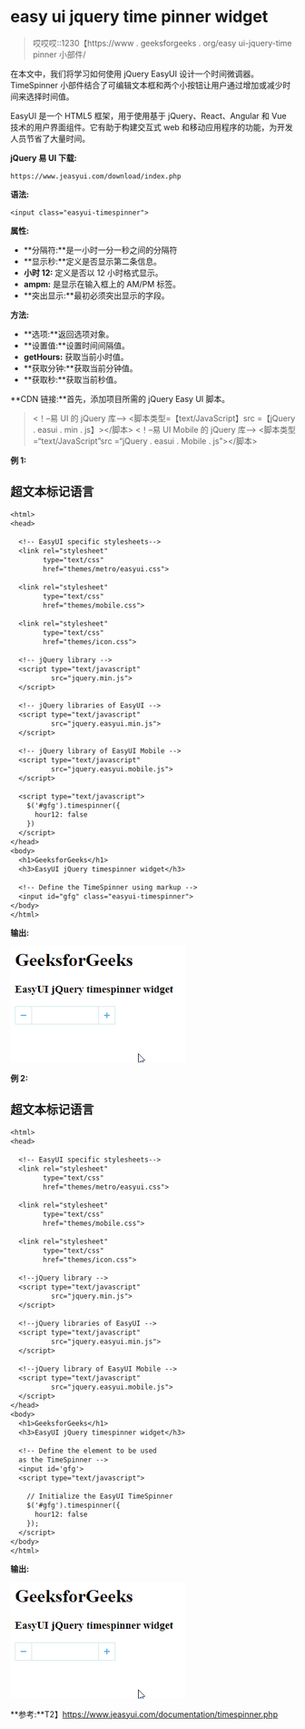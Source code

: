 # easy ui jquery time pinner widget

> 哎哎哎::1230【https://www . geeksforgeeks . org/easy ui-jquery-time pinner 小部件/

在本文中，我们将学习如何使用 jQuery EasyUI 设计一个时间微调器。TimeSpinner 小部件结合了可编辑文本框和两个小按钮让用户通过增加或减少时间来选择时间值。

EasyUI 是一个 HTML5 框架，用于使用基于 jQuery、React、Angular 和 Vue 技术的用户界面组件。它有助于构建交互式 web 和移动应用程序的功能，为开发人员节省了大量时间。

**jQuery 易 UI 下载:**

```
https://www.jeasyui.com/download/index.php
```

**语法:**

```
<input class="easyui-timespinner">
```

**属性:**

*   **分隔符:**是一小时一分一秒之间的分隔符
*   **显示秒:**定义是否显示第二条信息。
*   **小时 12:** 定义是否以 12 小时格式显示。
*   **ampm:** 是显示在输入框上的 AM/PM 标签。
*   **突出显示:**最初必须突出显示的字段。

**方法:**

*   **选项:**返回选项对象。
*   **设置值:**设置时间间隔值。
*   **getHours:** 获取当前小时值。
*   **获取分钟:**获取当前分钟值。
*   **获取秒:**获取当前秒值。

**CDN 链接:**首先，添加项目所需的 jQuery Easy UI 脚本。

> <！–易 UI 的 jQuery 库–>
> <脚本类型=【text/JavaScript】src =【jQuery . easui . min . js】></脚本>
> <！–易 UI Mobile 的 jQuery 库–>
> <脚本类型=“text/JavaScript”src =“jQuery . easui . Mobile . js”></脚本>

**例 1:**

## 超文本标记语言

```
<html>
<head>

  <!-- EasyUI specific stylesheets-->
  <link rel="stylesheet"
        type="text/css"
        href="themes/metro/easyui.css">

  <link rel="stylesheet" 
        type="text/css" 
        href="themes/mobile.css">

  <link rel="stylesheet" 
        type="text/css"
        href="themes/icon.css">

  <!-- jQuery library -->
  <script type="text/javascript" 
          src="jquery.min.js">
  </script>

  <!-- jQuery libraries of EasyUI -->
  <script type="text/javascript"
          src="jquery.easyui.min.js">
  </script>

  <!-- jQuery library of EasyUI Mobile -->
  <script type="text/javascript"
          src="jquery.easyui.mobile.js">
  </script>

  <script type="text/javascript">
    $('#gfg').timespinner({
      hour12: false
    })
  </script>
</head>
<body>
  <h1>GeeksforGeeks</h1>
  <h3>EasyUI jQuery timespinner widget</h3>

  <!-- Define the TimeSpinner using markup -->
  <input id="gfg" class="easyui-timespinner">
</body>
</html>
```

**输出:**

![](img/307a4d3d387ff612cf2d26bc95ae168e.png)

**例 2:**

## 超文本标记语言

```
<html>
<head>

  <!-- EasyUI specific stylesheets-->
  <link rel="stylesheet"
        type="text/css"
        href="themes/metro/easyui.css">

  <link rel="stylesheet" 
        type="text/css" 
        href="themes/mobile.css">

  <link rel="stylesheet"
        type="text/css"
        href="themes/icon.css">

  <!--jQuery library -->
  <script type="text/javascript"
          src="jquery.min.js">
  </script>

  <!--jQuery libraries of EasyUI -->
  <script type="text/javascript"
          src="jquery.easyui.min.js">
  </script>

  <!--jQuery library of EasyUI Mobile -->
  <script type="text/javascript" 
          src="jquery.easyui.mobile.js">
  </script>
</head>
<body>
  <h1>GeeksforGeeks</h1>
  <h3>EasyUI jQuery timespinner widget</h3>

  <!-- Define the element to be used 
  as the TimeSpinner -->
  <input id='gfg'>
  <script type="text/javascript">

    // Initialize the EasyUI TimeSpinner
    $('#gfg').timespinner({
      hour12: false
    });
  </script>
</body>
</html>
```

**输出:**

![](img/307a4d3d387ff612cf2d26bc95ae168e.png)

**参考:**T2】https://www.jeasyui.com/documentation/timespinner.php